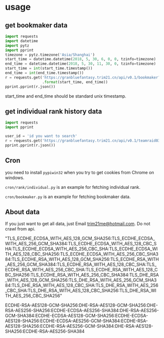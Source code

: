 # usage

## get bookmaker data

```python
import requests
import datetime
import pytz
import pprint
timezone = pytz.timezone('Asia/Shanghai')
start_time = datetime.datetime(2018, 5, 30, 6, 0, 0, tzinfo=timezone)
end_time = datetime.datetime(2018, 5, 30, 11, 30, 0, tzinfo=timezone)
start_time = int(start_time.timestamp())
end_time = int(end_time.timestamp())
r = requests.get('https://granbluefantasy.trim21.cn/api/v0.1/bookmaker?start={}&end={}'
                 .format(start_time, end_time))
pprint.pprint(r.json())
```

start_time and end_time should be standard unix timestamp.

## get individual rank history data

```python
import requests
import pprint

user_id = 'id you want to search'
r = requests.get('https://granbluefantasy.trim21.cn/api/v0.1/teamraid038/individual', {'user_id': user_id})
pprint.pprint(r.json())
```

## Cron

you need to install `pypiwin32` when you try to get cookies from Chrome on windows.

`cron/rank/individual.py` is an example for fetching individual rank.

`cron/bookmaker.py` is an example for fetching bookmaker data.

## About data

If you just want to get all data, just Email [trim21me@hotmail.com](mailto:trim21me@hotmail.com). Do not crawl from api.


"TLS_ECDHE_ECDSA_WITH_AES_128_GCM_SHA256:TLS_ECDHE_ECDSA_WITH_AES_256_GCM_SHA384:TLS_ECDHE_ECDSA_WITH_AES_128_CBC_SHA:TLS_ECDHE_ECDSA_WITH_AES_256_CBC_SHA:TLS_ECDHE_ECDSA_WITH_AES_128_CBC_SHA256:TLS_ECDHE_ECDSA_WITH_AES_256_CBC_SHA384:TLS_ECDHE_RSA_WITH_AES_128_GCM_SHA256:TLS_ECDHE_RSA_WITH_AES_256_GCM_SHA384:TLS_ECDHE_RSA_WITH_AES_128_CBC_SHA:TLS_ECDHE_RSA_WITH_AES_256_CBC_SHA:TLS_ECDHE_RSA_WITH_AES_128_CBC_SHA256:TLS_ECDHE_RSA_WITH_AES_256_CBC_SHA384:TLS_DHE_RSA_WITH_AES_128_GCM_SHA256:TLS_DHE_RSA_WITH_AES_256_GCM_SHA384:TLS_DHE_RSA_WITH_AES_128_CBC_SHA:TLS_DHE_RSA_WITH_AES_256_CBC_SHA:TLS_DHE_RSA_WITH_AES_128_CBC_SHA256:TLS_DHE_RSA_WITH_AES_256_CBC_SHA256"

ECDHE-RSA-AES128-GCM-SHA256:DHE-RSA-AES128-GCM-SHA256:DHE-RSA-AES256-SHA256:ECDHE-ECDSA-AES256-SHA384:DHE-RSA-AES256-GCM-SHA384:ECDHE-ECDSA-AES128-GCM-SHA256:ECDHE-ECDSA-AES128-SHA256:ECDHE-ECDSA-AES256-GCM-SHA384:ECDHE-RSA-AES128-SHA256:ECDHE-RSA-AES256-GCM-SHA384:DHE-RSA-AES128-SHA256:ECDHE-RSA-AES256-SHA384